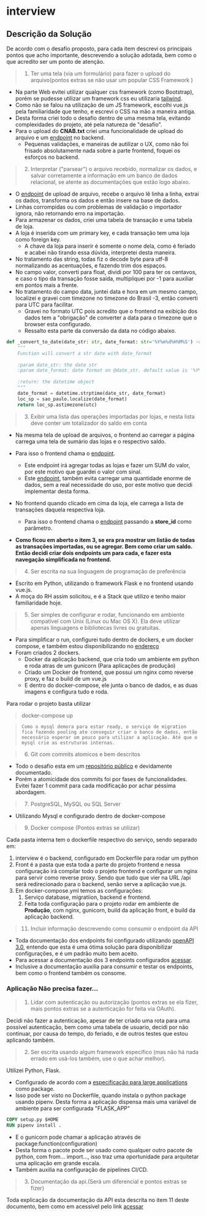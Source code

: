 # interview

## Descrição da Solução

De acordo com o desafio proposto, para cada item descrevi os principais pontos que acho importante, descrevendo a solução adotada, bem como o que acredito ser um ponto de atenção. 

> 1. Ter uma tela (via um formulário) para fazer o upload do arquivo(pontos extras se não usar um popular CSS Framework )

* Na parte Web evitei utilizar qualquer css framework (como Bootstrap), porém se pudesse utilizar um framework css eu utilizaria [tailwind](https://tailwindcss.com/).
* Como não se falou na utilização de um JS framework, escolhi vue.js pela familiaridade que tenho, e escrevi o CSS na mão a maneira antiga.
* Desta forma criei todo o desafio dentro de uma mesma tela, evitando complexidades do projeto, até pela natureza de "desafio".
* Para o upload do **CNAB.txt** criei uma funcionalidade de upload do arquivo e um [endpoint](http://159.223.180.98/api/apidocs/#/default/post_api_byCoders_upload) no backend.
  * Pequenas validações, e maneiras de autilizar o UX, como não foi frisado absolutamente nada sobre a parte frontend, foquei os esforços no backend.

> 2. Interpretar ("parsear") o arquivo recebido, normalizar os dados, e salvar corretamente a informação em um banco de dados relacional, se atente as documentações que estão logo abaixo.
* O [endpoint](http://159.223.180.98/api/apidocs/#/default/post_api_byCoders_upload) de upload de arquivo, recebe o arquivo lê linha a linha, extrai os dados, transforma os dados e então insere na base de dados.
* Linhas corrompidas ou com problemas de validação o importador ignora, não retornando erro na importação.
* Para armazenar os dados, criei uma tabela de transação e uma tabela de loja.
* A loja é inserida com um primary key, e cada transação tem uma loja como foreign key.
  * A chave da loja para inserir é somente o nome dela, como é feriado e acabei não tirando essa dúvida, interpretei desta maneira.
* No tratamento das string, todas fiz o decode byte para utf-8 normalizando as acentuações, e fazendo trim dos espaços.
* No campo valor, converti para float, dividi por 100 para ter os centavos, e caso o tipo da transação fosse saída, multipliquei por -1 para auxiliar em pontos mais a frente.
* No tratamento do campo data, juntei data e hora em um mesmo campo, localizei e gravei com timezone no timezone do Brasil -3, então converti para UTC para facilitar.
  * Gravei no formato UTC pois acredito que o frontend na exibição dos dados tem a "obrigação" de converter a data para o timezone que o browser esta configurado.
  * Ressalto esta parte da conversão da data no código abaixo.
````python
def _convert_to_date(date_str: str, date_format: str='%Y%m%d%H%M%S') -> datetime:
    """
    Function will convert a str date with date_format
     
    :param date_str: the date str
    :param date_format: date format on @date_str. default value is '%Y%m%d%H%M%S'
    
    :return: the datetime object 
    """
    date_format = datetime.strptime(date_str, date_format)
    loc_sp = sao_paulo.localize(date_format)
    return loc_sp.astimezone(utc)
````

> 3. Exibir uma lista das operações importadas por lojas, e nesta lista deve conter um totalizador do saldo em conta

* Na mesma tela de upload de arquivos, o frontend ao carregar a página carrega uma tela de sumário das lojas e o respectivo saldo.
* Para isso o frontend chama o [endpoint](http://159.223.180.98/api/apidocs/#/default/get_api_byCoders_list_all).
  * Este endpoint irá agregar todas as lojas e fazer um SUM do valor, por este motivo que guardei o valor com sinal.
  * Este [endpoint](http://159.223.180.98/api/apidocs/#/default/get_api_byCoders_list_all), também evita carregar uma quantidade enorme de dados, sem a real necessidade do uso, por este motivo que decidi implementar desta forma.
* No frontend quando clicado em cima da loja, ele carrega a lista de transações daquela respectiva loja.
  * Para isso o frontend chama o [endpoint](http://159.223.180.98/api/apidocs/#/default/get_api_byCoders_list__store_id_) passando a **store_id** como parâmetro.

* **Como ficou em aberto o item 3, se era pra mostrar um listão de todas as transações importadas, ou se agregar. Bem como criar um saldo. Então decidi criar dois endpoints um para cada, e fazer esta navegação simplificada no frontend.**

> 4. Ser escrita na sua linguagem de programação de preferência

* Escrito em Python, utilizando o framework Flask e no frontend usando vue.js.
* A moça do RH assim solicitou, e é a Stack que utilizo e tenho maior familiaridade hoje.

> 5. Ser simples de configurar e rodar, funcionando em ambiente compatível com Unix (Linux ou Mac OS X). Ela deve utilizar apenas linguagens e bibliotecas livres ou gratuitas.

* Para simplificar o run, configurei tudo dentro de dockers, e um docker compose, e também estou disponibilizando no [endereço](http://159.223.180.98)
* Foram criados 2 dockers.
  * Docker da aplicação backend, que cria todo um ambiente em python e roda atras de um gunicorn (Para aplicações de produção)
  * Criado um Docker de frontend, que possui um nginx como reverse proxy, e faz o build de um vue.js
  * E dentro do docker-compose, ele junta o banco de dados, e as duas imagens e configura tudo e roda.

Para rodar o projeto basta utilizar
> docker-compose up

> `Como o mysql demora para estar ready, o serviço de migration fica fazendo pooling ate conseguir criar o banco de dados, então necessário esperar um pouco para utilizar a aplicação. Até que o mysql crie as estruturas internas.
`

> 6. Git com commits atomicos e bem descritos

* Todo o desafio esta em um [repositório público](https://github.com/BRomano/desafio-dev) e devidamente documentado.
* Porém a atomicidade dos commits foi por fases de funcionalidades. Evitei fazer 1 commit para cada modificação por achar péssima abordagem.

> 7. PostgreSQL, MySQL ou SQL Server

* Utilizando Mysql e configurado dentro de docker-compose

> 9. Docker compose (Pontos extras se utilizar)

Cada pasta interna tem o dockerfile respectivo do serviço, sendo separado em:
1. interview é o backend, configurado em Dockerfile para rodar um python
2. Front é a pasta que esta toda a parte do projeto frontend e nessa configuração irá compilar todo o projeto frontend e configurar um nginx para servir como reverse proxy. Sendo que tudo que vier na URL /api será redirecionado para o backend, senão serve a aplicação vue.js.
3. Em docker-compose.yml temos as configurações:
   1. Serviço database, migratiion, backend e frontend.
   2. Feita toda configuração para o projeto rodar em ambiente de **Produção**, com nginx, gunicorn, build da aplicação front, e build da aplicação backend.

> 11. Incluir informação descrevendo como consumir o endpoint da API

* Toda documentação dos endpoints foi configurado utilizando [openAPI 3.0](https://swagger.io/), entendo que esta é uma ótima solução para disponibilizar configurações, e é um padrão muito bem aceito.
* Para acessar a documentação dos 3 endpoints configurados [acessar](http://159.223.180.98/api/apidocs/#/).
* Inclusive a documentação auxilia para consumir e testar os endpoints, bem como o frontend também os consome.

### Aplicação Não precisa fazer...

> 1. Lidar com autenticação ou autorização (pontos extras se ela fizer, mais pontos extras se a autenticação for feita via OAuth).

Decidi não fazer a autenticação, apesar de ter criado uma rota para uma possivel autenticação, bem como uma tabela de usuario, decidi por não continuar, por causa do tempo, do feriado, e de outros testes que estou aplicando também.

> 2. Ser escrita usando algum framework específico (mas não há nada errado em usá-los também, use o que achar melhor).

Utilizei Python, Flask.
* Configurado de acordo com a [especificação para large applications](https://flask.palletsprojects.com/en/2.1.x/patterns/packages/) como package.
* Isso pode ser visto no Dockerfile, quando instala o python package usando pipenv. Desta forma a aplicação dispensa mais uma variável de ambiente para ser configurada "FLASK_APP"
````dockerfile
COPY setup.py $HOME
RUN pipenv install .
````

* E o gunicorn pode chamar a aplicação através de package:function(configuration)
* Desta forma o pacote pode ser usado como qualquer outro pacote de python, com from... import..., isso traz uma oportunidade para arquitetar uma aplicação em grande escala.
* Também auxilia na configuração de pipelines CI/CD.

> 3. Documentação da api.(Será um diferencial e pontos extras se fizer)

Toda explicação da documentação da API esta descrita no item 11 deste documento, bem como em acessível pelo link [acessar](http://159.223.180.98/api/apidocs/#/)  
